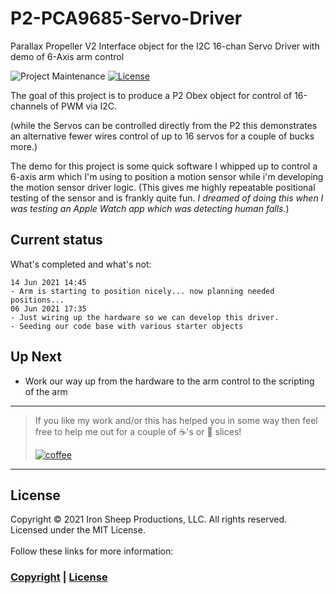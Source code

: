 # P2-PCA9685-Servo-Driver
Parallax Propeller V2 Interface object for the I2C 16-chan Servo Driver with demo of 6-Axis arm control

![Project Maintenance][maintenance-shield]
[![License][license-shield]](LICENSE) 

The goal of this project is to produce a P2 Obex object for control of 16-channels of PWM via I2C.

(while the Servos can be controlled directly from the P2 this demonstrates an alternative fewer wires control of up to 16 servos for a couple of bucks more.)

The demo for this project is some quick software I whipped up to control a 6-axis arm which I'm using to position a motion sensor while i'm developing the motion sensor driver logic.  (This gives me highly repeatable positional testing of the sensor and is frankly quite fun.  *I dreamed of doing this when I was testing an Apple Watch app which was detecting human falls.*)

## Current status

What's completed and what's not:

```
14 Jun 2021 14:45
- Arm is starting to position nicely... now planning needed positions...
06 Jun 2021 17:35
- Just wiring up the hardware so we can develop this driver. 
- Seeding our code base with various starter objects
```

## Up Next

- Work our way up from the hardware to the arm control to the scripting of the arm

---

> If you like my work and/or this has helped you in some way then feel free to help me out for a couple of :coffee:'s or :pizza: slices! 
> 
> [![coffee](https://www.buymeacoffee.com/assets/img/custom_images/black_img.png)](https://www.buymeacoffee.com/ironsheep)

---

## License

Copyright © 2021 Iron Sheep Productions, LLC. All rights reserved.<br />
Licensed under the MIT License. <br>
<br>
Follow these links for more information:

### [Copyright](copyright) | [License](LICENSE)



[maintenance-shield]: https://img.shields.io/badge/maintainer-stephen%40ironsheep%2ebiz-blue.svg?style=for-the-badge


[license-shield]: https://camo.githubusercontent.com/bc04f96d911ea5f6e3b00e44fc0731ea74c8e1e9/68747470733a2f2f696d672e736869656c64732e696f2f6769746875622f6c6963656e73652f69616e74726963682f746578742d646976696465722d726f772e7376673f7374796c653d666f722d7468652d6261646765
